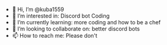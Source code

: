 - 👋 Hi, I’m @kuba1559
- 👀 I’m interested in: Discord bot Coding
- 🌱 I’m currently learning: more coding and how to be a chef
- 💞️ I’m looking to collaborate on: better discord bots
- 📫 How to reach me: Please don't

<!---
kuba1559/kuba1559 is a ✨ special ✨ repository because its `README.md` (this file) appears on your GitHub profile.
You can click the Preview link to take a look at your changes.
--->
